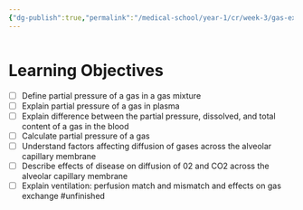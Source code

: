```yaml
---
{"dg-publish":true,"permalink":"/medical-school/year-1/cr/week-3/gas-exchange/","tags":["cr"]}
---
```


```table-of-contents
```
# Learning Objectives
- [ ] Define partial pressure of a gas in a gas mixture
- [ ] Explain partial pressure of a gas in plasma
- [ ] Explain difference between the partial pressure, dissolved, and total content of a gas in the blood
- [ ] Calculate partial pressure of a gas
- [ ] Understand factors affecting diffusion of gases across the alveolar capillary membrane
- [ ] Describe effects of disease on diffusion of 02 and CO2 across the alveolar capillary membrane
- [ ] Explain ventilation: perfusion match and mismatch and effects on gas exchange
#unfinished 